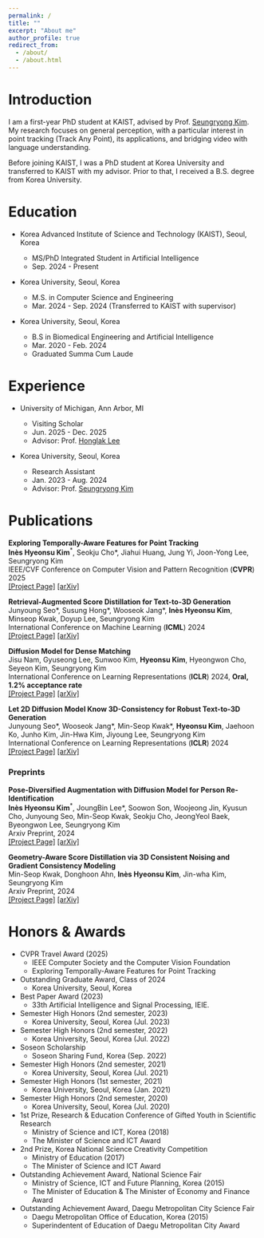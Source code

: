 ```yaml
---
permalink: /
title: ""
excerpt: "About me"
author_profile: true
redirect_from: 
  - /about/
  - /about.html
---
```

Introduction
======
I am a first-year PhD student at KAIST, advised by Prof. <a href="https://cvlab.kaist.ac.kr/members/faculty">Seungryong Kim</a>. My research focuses on general perception, with a particular interest in point tracking (Track Any Point), its applications, and bridging video with language understanding.

Before joining KAIST, I was a PhD student at Korea University and transferred to KAIST with my advisor. Prior to that, I received a B.S. degree from Korea University.

Education
======

* Korea Advanced Institute of Science and Technology (KAIST), Seoul, Korea
  * MS/PhD Integrated Student in Artificial Intelligence
  * Sep. 2024 - Present
 
* Korea University, Seoul, Korea
  * M.S. in Computer Science and Engineering
  * Mar. 2024 - Sep. 2024 (Transferred to KAIST with supervisor)

* Korea University, Seoul, Korea
  * B.S in Biomedical Engineering and Artificial Intelligence
  * Mar. 2020 - Feb. 2024
  * Graduated Summa Cum Laude

Experience
=====
* University of Michigan, Ann Arbor, MI
  * Visiting Scholar
  * Jun. 2025 - Dec. 2025
  * Advisor: Prof. <a href="https://web.eecs.umich.edu/~honglak/">Honglak Lee</a>
    
* Korea University, Seoul, Korea
  * Research Assistant
  * Jan. 2023 - Aug. 2024
  * Advisor: Prof. <a href="https://cvlab.kaist.ac.kr/members/faculty/">Seungryong Kim</a>

Publications
=====
<i style='font-style: normal;'>**Exploring Temporally-Aware Features for Point Tracking**<br></i>
<i style='font-style: normal;'><strong>Inès Hyeonsu Kim</strong><sup>*</sup>, Seokju Cho\*, Jiahui Huang, Jung Yi, Joon-Yong Lee, Seungryong Kim<br></i>
<i style='font-style: normal;'>IEEE/CVF Conference on Computer Vision and Pattern Recognition (**CVPR**) 2025<br></i>
<i style='font-style: normal;'><a href="https://cvlab-kaist.github.io/Chrono/">[Project Page]</a> <a href="https://arxiv.org/pdf/2501.12218">[arXiv]</a>

<i style='font-style: normal;'>**Retrieval-Augmented Score Distillation for Text-to-3D Generation**<br></i>
<i style='font-style: normal;'>Junyoung Seo\*, Susung Hong\*, Wooseok Jang\*, **Inès Hyeonsu Kim**, Minseop Kwak, Doyup Lee, Seungryong Kim<br></i>
<i style='font-style: normal;'>International Conference on Machine Learning (**ICML**) 2024<br></i>
<i style='font-style: normal;'><a href="https://cvlab-kaist.github.io/ReDream/">[Project Page]</a> <a href="https://arxiv.org/abs/2402.02972">[arXiv]</a>

<i style='font-style: normal;'>**Diffusion Model for Dense Matching**<br></i>
<i style='font-style: normal;'>Jisu Nam, Gyuseong Lee, Sunwoo Kim, **Hyeonsu Kim**, Hyeongwon Cho, Seyeon Kim, Seungryong Kim<br></i>
<i style='font-style: normal;'>International Conference on Learning Representations (**ICLR**) 2024, **Oral, 1.2% acceptance rate**<br></i>
<i style='font-style: normal;'><a href="https://ku-cvlab.github.io/DiffMatch/">[Project Page]</a> <a href="https://arxiv.org/abs/2305.19094">[arXiv]</a>

<i style='font-style: normal;'>**Let 2D Diffusion Model Know 3D-Consistency for Robust Text-to-3D Generation**<br></i>
<i style='font-style: normal;'>Junyoung Seo\*, Wooseok Jang\*, Min-Seop Kwak\*, **Hyeonsu Kim**, Jaehoon Ko, Junho Kim, Jin-Hwa Kim, Jiyoung Lee, Seungryong Kim<br></i>
<i style='font-style: normal;'>International Conference on Learning Representations (**ICLR**) 2024<br></i>
<i style='font-style: normal;'><a href="https://ku-cvlab.github.io/3DFuse/">[Project Page]</a> <a href="https://arxiv.org/abs/2303.07937">[arXiv]</a>


<h3>Preprints</h3>

<i style='font-style: normal;'>**Pose-Diversified Augmentation with Diffusion Model for Person Re-Identification**<br></i>
<i style='font-style: normal;'> <strong>Inès Hyeonsu Kim</strong><sup>*</sup>, JoungBin Lee\*, Soowon Son, Woojeong Jin, Kyusun Cho, Junyoung Seo, Min-Seop Kwak, Seokju Cho, JeongYeol Baek, Byeongwon Lee, Seungryong Kim<br></i>
<i style='font-style: normal;'>Arxiv Preprint, 2024<br></i>
<i style='font-style: normal;'><a href="https://ku-cvlab.github.io/Diff-ID">[Project Page]</a> <a href="https://arxiv.org/pdf/2406.16042">[arXiv]</a>

<i style='font-style: normal;'>**Geometry-Aware Score Distillation via 3D Consistent Noising and Gradient Consistency Modeling**<br></i>
<i style='font-style: normal;'> Min-Seop Kwak, Donghoon Ahn, **Inès Hyeonsu Kim**, Jin-wha Kim, Seungryong Kim<br></i>
<i style='font-style: normal;'>Arxiv Preprint, 2024<br></i>
<i style='font-style: normal;'><a href="https://ku-cvlab.github.io/GSD/">[Project Page]</a> <a href="https://arxiv.org/pdf/2406.16695">[arXiv]</a>

Honors & Awards
=====
* CVPR Travel Award (2025)
  *  IEEE Computer Society and the Computer Vision Foundation
  *  Exploring Temporally-Aware Features for Point Tracking
* Outstanding Graduate Award, Class of 2024
  * Korea University, Seoul, Korea
* Best Paper Award (2023)
  * 33th Artificial Intelligence and Signal Processing, IEIE.
* Semester High Honors (2nd semester, 2023)
  * Korea University, Seoul, Korea (Jul. 2023)
* Semester High Honors (2nd semester, 2022)
  * Korea University, Seoul, Korea (Jul. 2022)
* Soseon Scholarship 
  * Soseon Sharing Fund, Korea (Sep. 2022)
* Semester High Honors (2nd semester, 2021)
  * Korea University, Seoul, Korea (Jul. 2021)
* Semester High Honors (1st semester, 2021)
  * Korea University, Seoul, Korea (Jan. 2021)
* Semester High Honors (2nd semester, 2020)
  * Korea University, Seoul, Korea (Jul. 2020)
* 1st Prize, Research & Education Conference of Gifted Youth in Scientific Research
  * Ministry of Science and ICT, Korea (2018)
  * The Minister of Science and ICT Award
* 2nd Prize, Korea National Science Creativity Competition
  * Ministry of Education (2017)
  * The Minister of Science and ICT Award
* Outstanding Achievement Award, National Science Fair
  * Ministry of Science, ICT and Future Planning, Korea (2015)
  * The Minister of Education & The Minister of Economy and Finance Award
* Outstanding Achievement Award, Daegu Metropolitan City Science Fair
  * Daegu Metropolitan Office of Education, Korea (2015)
  * Superindentent of Education of Daegu Metropolitan City Award
